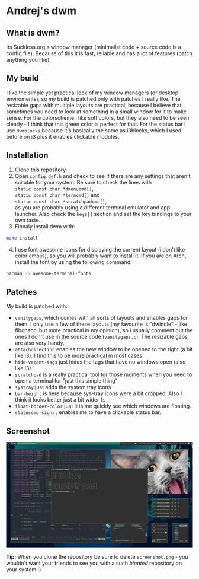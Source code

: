 # Andrej's dwm

## What is dwm?
Its Suckless.org's window manager (minimalist code + source code is a config file). Because of this it is fast, reliable and has a lot of features (patch anything you like).

## My build
I like the simple yet practical look of my window managers (or desktop enviroments), so my build is patched only with patches I really like. The resizable gaps with multiple layouts are practical, because I believe that sometimes you need to look at something in a small window for it to make sense. For the colorscheme i like soft colors, but they also need to be seen clearly - I think that this green color is perfect for that. For the status bar I use ```dwmblocks``` because it's basically the same as i3blocks, which I used before on i3 plus it enables clickable modules.

## Installation
1. Clone this repository.
2. Open ```config.def.h``` and check to see if there are any settings that aren't suitable for your system. Be sure to check the lines with<br/>
```static const char *dmenucmd[]```,<br/>
```static const char *termcmd[]``` and<br/>
```static const char *scratchpadcmd[]```,<br/>
  as you are probably using a different terminal emulator and app launcher. Also check the ```keys[]``` section and set the key bindings to your own taste.
3. Finnaly install dwm with:
```bash
make install
```
4. I use font awesome icons for displaying the current layout (i don't like color emojis), so you will probably want to install it. If you are on Arch, install the font by using the following command:<br/>
```bash
pacman -S awesome-terminal-fonts
```

## Patches
My build is patched with:
- ```vanitygaps```, which comes with all sorts of layouts and enables gaps for them. I only use a few of these layouts (my favourite is "dwindle" - like fibonacci but more practical in my opinion), so i usually comment out the ones I don't use in the source code (```vanitygaps.c```). The resizable gaps are also very handy.
- ```attachdirection``` enables the new window to be opened to the right (a bit like i3). I find this to be more practical in most cases.
- ```hide-vacant-tags``` just hides the tags that have no windows open (also like i3)
- ```scratchpad``` is a really practical tool for those moments when you need to open a terminal for "just this simple thing"
- ```systray``` just adds the system tray icons
- ```bar-height``` is here because sys-tray icons were a bit cropped. Also I think it looks better just a bit wider (:.
- ```float-border-color``` just lets me quickly see which windows are floating.
- ```statuscmd-signal``` enables me to have a clickable status bar.

## Screenshot
![alt text](./screenshot.png)

**Tip:** When you clone the repository be sure to delete ```screenshot.png``` - you wouldn't want your friends to see you with a such *bloated* repository on your system :)
